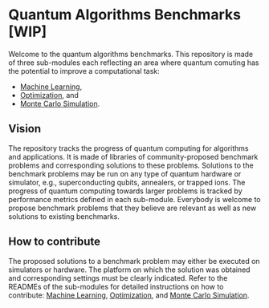# Quantum Algorithms Benchmarks [WIP]

Welcome to the quantum algorithms benchmarks.
This repository is made of three sub-modules each reflecting an area where quantum comuting has the potential to improve a computational task:
- [Machine Learning](/machine_learning),
- [Optimization](/optimization/), and 
- [Monte Carlo Simulation](/monte_carlo_simulation/).

## Vision

The repository tracks the progress of quantum computing for algorithms and applications.
It is made of libraries of community-proposed benchmark problems and corresponding solutions to these problems.
Solutions to the benchmark problems may be run on any type of quantum hardware or simulator, e.g., superconducting qubits, annealers, or trapped ions.
The progress of quantum computing towards larger problems is tracked by performance metrics defined in each sub-module.
Everybody is welcome to propose benchmark problems that they believe are relevant as well as new solutions to existing benchmarks.

## How to contribute

The proposed solutions to a benchmark problem may either be executed on simulators or hardware.
The platform on which the solution was obtained and corresponding settings must be clearly indicated.
Refer to the READMEs of the sub-modules for detailed instructions on how to contribute: 
[Machine Learning](/machine_learning), 
[Optimization](/optimization/), and
[Monte Carlo Simulation](/simulation/algorithms/).
